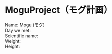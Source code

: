 # MoguProject（モグ計画）
Name: Mogu (モグ)<br/>
Day we met:<br/>
Scientific name:<br/>
Weight:<br/>
Height:<br/>
